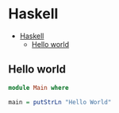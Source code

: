 # Haskell

<!--ts-->
* [Haskell](hasekll.md#haskell)
   * [Hello world](hasekll.md#hello-world)

<!-- Added by: runner, at: Wed Dec 29 11:07:12 UTC 2021 -->

<!--te-->

## Hello world
```haskell
module Main where

main = putStrLn "Hello World"
```
